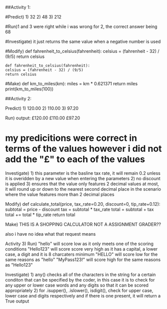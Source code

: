 ##Activity 1: 

#Predict) 1) 32
        2) 48
        3) 212

#Run)1 and 3 were right while i was wrong for 2, the correct answer being 68

#Investigate) it just returns the same value when a negative number is used

#Modify)
def fahrenheit_to_celsius(fahrenheit):
    celsius = (fahrenheit - 32) / (9/5)
    return celsius

    def fahrenheit_to_celsius(fahrenheit):
    celsius = (fahrenheit - 32) / (9/5)
    return celsius

#Make)
def km_to_miles(km):
    miles = km * 0.621371
    return miles
print(km_to_miles(100))

##Activity 2:

Predict) 
    1) 120.00
    2) 110.00
    3) 97.20

Run) 
output:
£120.00
£110.00
£97.20
# my predicitions were correct in terms of the values however i  did not add the "£" to each of the values

Investigate)
    1) this parameter is the basline tax rate, it will remain 0.2 unless it is overidden by a new value when entering the parameters
    2) no discount is applied
    3) ensures that the value only features 2 decimal values at most, it will round up or down to the nearest second decimal place in the scenario where the value features more than 2 decimal places

Modify)
def calculate_total(price, tax_rate=0.20, discount=0, tip_rate+0.12):
    subtotal = price - discount
    tax = subtotal * tax_rate
    total = subtotal + tax
    total += total * tip_rate
    return total

Make)
THIS IS A SHOPPING CALCULATOR NOT A ASSIGNMENT GRADER??

also i have no idea what that request means

Activity 3)
Run) 
    "hello" will score low as it only meets one of the scoring conditions
    "Hello123" will score score very high as it has a capital, a lower case, a digit and it is 8 charcaters minimum
    "HELLO" will score low for the same reasons as "hello"
    "MyPass123!" will score high for the same reasons as "Hello123"

Investigate)
    1) any() checks all of the characters in the string for a certain conditon that can be specified by the coder, in this case it is to check for any upper or lower case words and any digits so that it can be scored appropriately 
    2) for .isupper(), .islower(), isdigit(), check for upper case, lower case and digits respectively and if there is one present, it will return a True output
    

